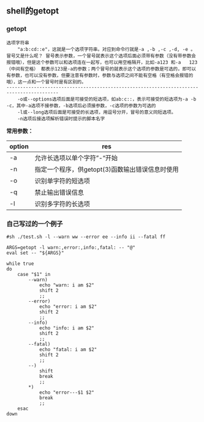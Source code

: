 
## shell的getopt

### getopt

```
选项字符串
    "a:b:cd::e"，这就是一个选项字符串。对应到命令行就是-a ,-b ,-c ,-d, -e 。冒号又是什么呢？ 冒号表示参数，一个冒号就表示这个选项后面必须带有参数（没有带参数会报错哦），但是这个参数可以和选项连在一起写，也可以用空格隔开，比如-a123 和-a   123（中间有空格） 都表示123是-a的参数；两个冒号的就表示这个选项的参数是可选的，即可以有参数，也可以没有参数，但要注意有参数时，参数与选项之间不能有空格（有空格会报错的哦），这一点和一个冒号时是有区别的。
-----------------------------------------------------------------------------------------
    -o或--options选项后面是可接受的短选项，如ab:c::，表示可接受的短选项为-a -b -c，其中-a选项不接参数，-b选项后必须接参数，-c选项的参数为可选的
    -l或--long选项后面是可接受的长选项，用逗号分开，冒号的意义同短选项。
    -n选项后接选项解析错误时提示的脚本名字
```

**常用参数：**

| option | res                          |
| ------ | ---------------------------- |
| -a     | 允许长选项以单个字符”-“开始              |
| -n     | 指定一个程序，供getopt(3)函数输出错误信息时使用 |
| -o     | 识别单字符的短选项                    |
| -q     | 禁止输出错误信息                     |
| -l     | 识别多字符的长选项                    |



### 自己写过的一个例子

```
#sh ./test.sh -l --warn ww --error ee --info ii --fatal ff

ARGS=getopt -l warn:,error:,info:,fatal: -- "@"
eval set -- "${ARGS}"

while true
do
    case "$1" in
        --warn)
            echo "warn: i am $2"
            shift 2
            ;;
        --error)
            echo "error: i am $2"
            shift 2
            ;;
        --info)
            echo "info: i am $2"
            shift 2
            ;;
        --fatal)
            echo "fatal: i am $2"
            shift 2
            ;;
        --)
            shift
            break
            ;;
        *)
            echo "error---$1 $2"
            break
            ;;
    esac
down
```
